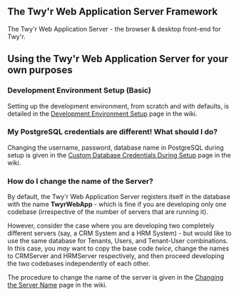 ## The Twy'r Web Application Server Framework
The Twy'r Web Application Server - the browser & desktop front-end for Twy'r.



## Using the Twy'r Web Application Server for your own purposes

### Development Environment Setup (Basic)
Setting up the development environment, from scratch and with defaults, is detailed in the [Development Environment Setup](../../wiki/Development-Environment-Setup) page in the wiki.


### My PostgreSQL credentials are different! What should I do?
Changing the username, password, database name in PostgreSQL during setup is given in the [Custom Database Credentials During Setup](../../wiki/Custom-Database-Credentials-During-Setup) page in the wiki.

### How do I change the name of the Server?
By default, the Twy'r Web Application Server registers itself in the database with the name **TwyrWebApp** - which is fine if you are developing only one codebase (irrespective of the number of servers that are running it).

However, consider the case where you are developing two completely different servers (say, a CRM System and a HRM System) - but would like to use the same database for Tenants, Users, and Tenant-User combinations. In this case, you *may* want to copy the base code *twice*, change the names to CRMServer and HRMServer respectively, and then proceed developing the two codebases independently of each other.

The procedure to change the name of the server is given in the [Changing the Server Name](../../wiki/Changing-the-Server-Name) page in the wiki.